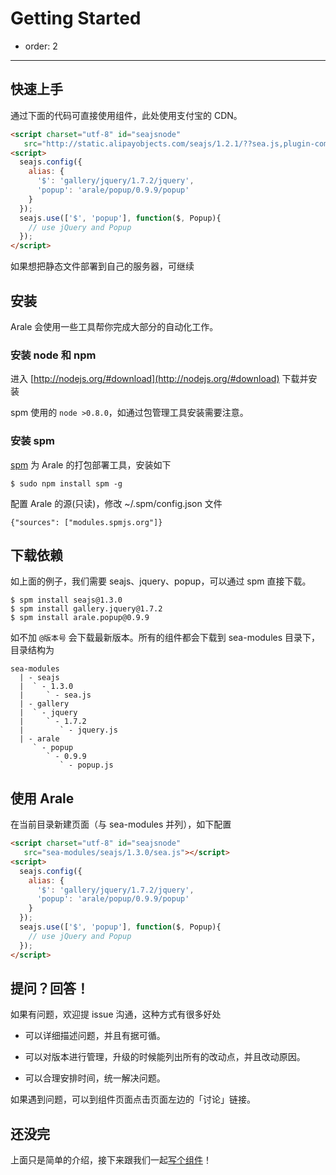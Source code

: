# Getting Started

- order: 2

---

## 快速上手

通过下面的代码可直接使用组件，此处使用支付宝的 CDN。

```html
<script charset="utf-8" id="seajsnode" 
   src="http://static.alipayobjects.com/seajs/1.2.1/??sea.js,plugin-combo.js"></script>
<script>
  seajs.config({
    alias: {
      '$': 'gallery/jquery/1.7.2/jquery',
      'popup': 'arale/popup/0.9.9/popup'
    }
  });
  seajs.use(['$', 'popup'], function($, Popup){
    // use jQuery and Popup
  });
</script>
```

如果想把静态文件部署到自己的服务器，可继续

## 安装

Arale 会使用一些工具帮你完成大部分的自动化工作。

### 安装 node 和 npm

进入 [http://nodejs.org/#download](http://nodejs.org/#download) 下载并安装

spm 使用的 `node >0.8.0`，如通过包管理工具安装需要注意。 

### 安装 spm

[spm](https://github.com/seajs/spm/wiki) 为 Arale 的打包部署工具，安装如下

```
$ sudo npm install spm -g
```
 
配置 Arale 的源(只读)，修改 ~/.spm/config.json 文件

```
{"sources": ["modules.spmjs.org"]}
```

## 下载依赖

如上面的例子，我们需要 seajs、jquery、popup，可以通过 spm 直接下载。

```
$ spm install seajs@1.3.0
$ spm install gallery.jquery@1.7.2
$ spm install arale.popup@0.9.9
```

如不加 `@版本号` 会下载最新版本。所有的组件都会下载到 sea-modules 目录下，目录结构为

```
sea-modules
  | - seajs
  |  ` - 1.3.0
  |     ` - sea.js
  | - gallery
  |  ` - jquery
  |     ` - 1.7.2
  |        ` - jquery.js
  | - arale
     ` - popup
        ` - 0.9.9
           ` - popup.js
```



## 使用 Arale

在当前目录新建页面（与 sea-modules 并列），如下配置

```html
<script charset="utf-8" id="seajsnode" 
   src="sea-modules/seajs/1.3.0/sea.js"></script>
<script>
  seajs.config({
    alias: {
      '$': 'gallery/jquery/1.7.2/jquery',
      'popup': 'arale/popup/0.9.9/popup'
    }
  });
  seajs.use(['$', 'popup'], function($, Popup){
    // use jQuery and Popup
  });
</script>
```

## 提问？回答！

如果有问题，欢迎提 issue 沟通，这种方式有很多好处

 -  可以详细描述问题，并且有据可循。
 
 -  可以对版本进行管理，升级的时候能列出所有的改动点，并且改动原因。
 
 -  可以合理安排时间，统一解决问题。
 
如果遇到问题，可以到组件页面点击页面左边的「讨论」链接。

## 还没完

上面只是简单的介绍，接下来跟我们一起[写个组件](develop-components.html)！


